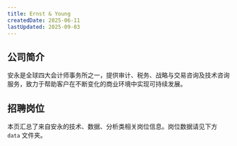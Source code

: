 ```yaml
---
title: Ernst & Young
createdDate: 2025-06-11
lastUpdated: 2025-09-03
---
```


## 公司简介
安永是全球四大会计师事务所之一，提供审计、税务、战略与交易咨询及技术咨询服务，致力于帮助客户在不断变化的商业环境中实现可持续发展。

## 招聘岗位
本页汇总了来自安永的技术、数据、分析类相关岗位信息。岗位数据请见下方 `data` 文件夹。
